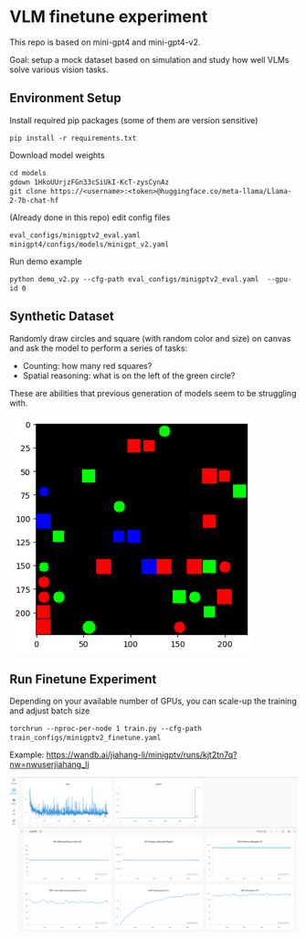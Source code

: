 # VLM finetune experiment

This repo is based on mini-gpt4 and mini-gpt4-v2.

Goal: setup a mock dataset based on simulation and study how well VLMs solve various vision tasks.

## Environment Setup

Install required pip packages (some of them are version sensitive)
```
pip install -r requirements.txt
```

Download model weights
```
cd models
gdown 1HkoUUrjzFGn33cSiUkI-KcT-zysCynAz
git clone https://<username>:<token>@huggingface.co/meta-llama/Llama-2-7b-chat-hf
```

(Already done in this repo) edit config files
```
eval_configs/minigptv2_eval.yaml
minigpt4/configs/models/minigpt_v2.yaml
```

Run demo example
```
python demo_v2.py --cfg-path eval_configs/minigptv2_eval.yaml  --gpu-id 0
```

## Synthetic Dataset

Randomly draw circles and square (with random color and size) on canvas and ask the model to perform a series of tasks:

- Counting: how many red squares?
- Spatial reasoning: what is on the left of the green circle?

These are abilities that previous generation of models seem to be struggling with.

![synthetic_data](synthetic_data.png)

## Run Finetune Experiment

Depending on your available number of GPUs, you can scale-up the training and adjust batch size
```
torchrun --nproc-per-node 1 train.py --cfg-path train_configs/minigptv2_finetune.yaml
```

Example: https://wandb.ai/jiahang-li/minigptv/runs/kjt2tn7q?nw=nwuserjiahang_li

![synthetic_data](synthetic_finetune.png)
